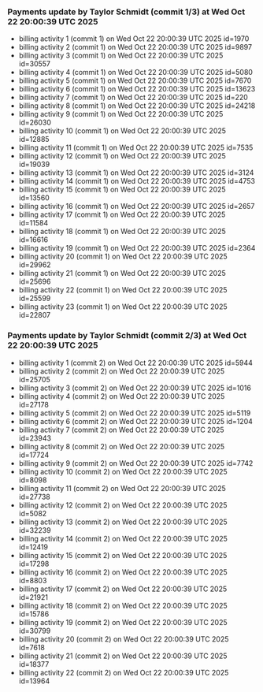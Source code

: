 
### Payments update by Taylor Schmidt (commit 1/3) at Wed Oct 22 20:00:39 UTC 2025
- billing activity 1 (commit 1) on Wed Oct 22 20:00:39 UTC 2025 id=1970
- billing activity 2 (commit 1) on Wed Oct 22 20:00:39 UTC 2025 id=9897
- billing activity 3 (commit 1) on Wed Oct 22 20:00:39 UTC 2025 id=30557
- billing activity 4 (commit 1) on Wed Oct 22 20:00:39 UTC 2025 id=5080
- billing activity 5 (commit 1) on Wed Oct 22 20:00:39 UTC 2025 id=7670
- billing activity 6 (commit 1) on Wed Oct 22 20:00:39 UTC 2025 id=13623
- billing activity 7 (commit 1) on Wed Oct 22 20:00:39 UTC 2025 id=220
- billing activity 8 (commit 1) on Wed Oct 22 20:00:39 UTC 2025 id=24218
- billing activity 9 (commit 1) on Wed Oct 22 20:00:39 UTC 2025 id=26030
- billing activity 10 (commit 1) on Wed Oct 22 20:00:39 UTC 2025 id=12885
- billing activity 11 (commit 1) on Wed Oct 22 20:00:39 UTC 2025 id=7535
- billing activity 12 (commit 1) on Wed Oct 22 20:00:39 UTC 2025 id=19039
- billing activity 13 (commit 1) on Wed Oct 22 20:00:39 UTC 2025 id=3124
- billing activity 14 (commit 1) on Wed Oct 22 20:00:39 UTC 2025 id=4753
- billing activity 15 (commit 1) on Wed Oct 22 20:00:39 UTC 2025 id=13560
- billing activity 16 (commit 1) on Wed Oct 22 20:00:39 UTC 2025 id=2657
- billing activity 17 (commit 1) on Wed Oct 22 20:00:39 UTC 2025 id=11584
- billing activity 18 (commit 1) on Wed Oct 22 20:00:39 UTC 2025 id=16616
- billing activity 19 (commit 1) on Wed Oct 22 20:00:39 UTC 2025 id=2364
- billing activity 20 (commit 1) on Wed Oct 22 20:00:39 UTC 2025 id=29962
- billing activity 21 (commit 1) on Wed Oct 22 20:00:39 UTC 2025 id=25696
- billing activity 22 (commit 1) on Wed Oct 22 20:00:39 UTC 2025 id=25599
- billing activity 23 (commit 1) on Wed Oct 22 20:00:39 UTC 2025 id=22807

### Payments update by Taylor Schmidt (commit 2/3) at Wed Oct 22 20:00:39 UTC 2025
- billing activity 1 (commit 2) on Wed Oct 22 20:00:39 UTC 2025 id=5944
- billing activity 2 (commit 2) on Wed Oct 22 20:00:39 UTC 2025 id=25705
- billing activity 3 (commit 2) on Wed Oct 22 20:00:39 UTC 2025 id=1016
- billing activity 4 (commit 2) on Wed Oct 22 20:00:39 UTC 2025 id=27178
- billing activity 5 (commit 2) on Wed Oct 22 20:00:39 UTC 2025 id=5119
- billing activity 6 (commit 2) on Wed Oct 22 20:00:39 UTC 2025 id=1204
- billing activity 7 (commit 2) on Wed Oct 22 20:00:39 UTC 2025 id=23943
- billing activity 8 (commit 2) on Wed Oct 22 20:00:39 UTC 2025 id=17724
- billing activity 9 (commit 2) on Wed Oct 22 20:00:39 UTC 2025 id=7742
- billing activity 10 (commit 2) on Wed Oct 22 20:00:39 UTC 2025 id=8098
- billing activity 11 (commit 2) on Wed Oct 22 20:00:39 UTC 2025 id=27738
- billing activity 12 (commit 2) on Wed Oct 22 20:00:39 UTC 2025 id=5082
- billing activity 13 (commit 2) on Wed Oct 22 20:00:39 UTC 2025 id=32239
- billing activity 14 (commit 2) on Wed Oct 22 20:00:39 UTC 2025 id=12419
- billing activity 15 (commit 2) on Wed Oct 22 20:00:39 UTC 2025 id=17298
- billing activity 16 (commit 2) on Wed Oct 22 20:00:39 UTC 2025 id=8803
- billing activity 17 (commit 2) on Wed Oct 22 20:00:39 UTC 2025 id=21921
- billing activity 18 (commit 2) on Wed Oct 22 20:00:39 UTC 2025 id=15786
- billing activity 19 (commit 2) on Wed Oct 22 20:00:39 UTC 2025 id=30799
- billing activity 20 (commit 2) on Wed Oct 22 20:00:39 UTC 2025 id=7618
- billing activity 21 (commit 2) on Wed Oct 22 20:00:39 UTC 2025 id=18377
- billing activity 22 (commit 2) on Wed Oct 22 20:00:39 UTC 2025 id=13964
